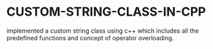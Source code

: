 # CUSTOM-STRING-CLASS-IN-CPP
implemented a custom string class using c++ which includes all the predefined functions and concept of operator overloading.
